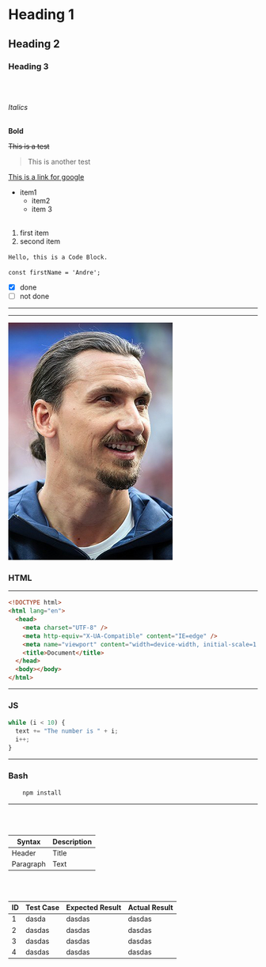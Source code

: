 # Heading 1

## Heading 2

### Heading 3

<br>
<br>

<!-- Italics -->

_Italics_
<br>
<br>

<!-- Bold -->

**Bold**

<!-- Strike Through-->

~~This is a test~~

<!-- Block quote -->

> This is another test

<!--  links -->

[This is a link for google](https://www.google.com)

<!-- Unordered List -->

- item1
  - item2
  - item 3
  <br>

<!--Ordered List-->

1. first item
2. second item

<!-- inline code block-->

`Hello, this is a Code Block.`
<br>

`const firstName = 'Andre';`

<!-- task list -->

- [x] done
- [ ] not done

<!-- Horizontal Line -->

---

---

<!--Images-->

![Hollow Knight](ibra.jpg)

### HTML

---

```html
<!DOCTYPE html>
<html lang="en">
  <head>
    <meta charset="UTF-8" />
    <meta http-equiv="X-UA-Compatible" content="IE=edge" />
    <meta name="viewport" content="width=device-width, initial-scale=1.0" />
    <title>Document</title>
  </head>
  <body></body>
</html>
```

---

### JS

```javascript
while (i < 10) {
  text += "The number is " + i;
  i++;
}
```

---

<!-- Bash script block -->

### Bash

```bash
    npm install

```

---

<br>
<br>
<!-- Tables -->

| Syntax    | Description |
| --------- | ----------- |
| Header    | Title       |
| Paragraph | Text        |

<br>
<br>

| ID  | Test Case | Expected Result | Actual Result |
| --- | --------- | --------------- | ------------- |
| 1   | dasda     | dasdas          | dasdas        |
| 2   | dasdas    | dasdas          | dasdas        |
| 3   | dasdas    | dasdas          | dasdas        |
| 4   | dasdas    | dasdas          | dasdas        |
